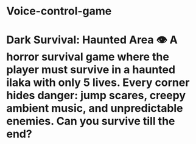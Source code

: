 # Voice-control-game
# Dark Survival: Haunted Area 👁️ A horror survival game where the player must survive in a haunted ilaka with only 5 lives.  Every corner hides danger: jump scares, creepy ambient music, and unpredictable enemies.  Can you survive till the end?
